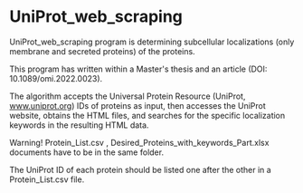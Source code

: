 # UniProt_web_scraping

UniProt_web_scraping program is determining subcellular localizations (only membrane and secreted proteins) of the proteins.

This program has written within a Master's thesis and an article (DOI: 10.1089/omi.2022.0023). 

The algorithm accepts the Universal Protein Resource (UniProt, www.uniprot.org) IDs of proteins as input, then accesses the UniProt website, obtains the HTML files, and searches for the specific localization keywords in the resulting HTML data. 

Warning! Protein_List.csv , Desired_Proteins_with_keywords_Part.xlsx documents have to be in the same folder. 

The UniProt ID of each protein should be listed one after the other in a Protein_List.csv file.
